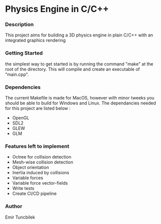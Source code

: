 # Physics Engine in C/C++

### Description
This project aims for building a 3D physics engine in plain C/C++ with an integrated graphics rendering

### Getting Started
the simplest way to get started is by running the command "make" at the root of the directory. This will compile and create an executable of "main.cpp".

### Dependencies
The current Makefile is made for MacOS, however with minor tweeks you should be able to build for Windows and Linux. The dependancies needed for this project are listed below :
-  OpenGL
-  SDL2
-  GLEW
-  GLM

### Features left to implement
-  Octree for collision detection
-  Mesh-wise collision detection
-  Object orientation
-  Inertia induced by collisions
-  Variable forces
-  Variable force vector-fields
-  Write tests
-  Create CI/CD pipeline


### Author
Emir Tuncbilek
